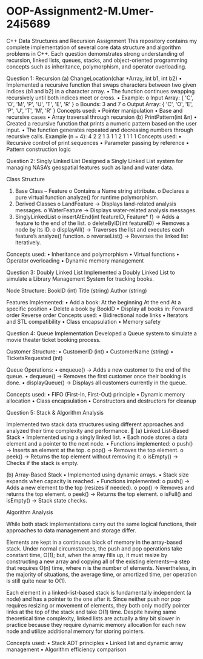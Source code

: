 # OOP-Assignment2-M.Umer-24i5689

C++ Data Structures and Recursion Assignment
This repository contains my complete implementation of several core data structure and algorithm problems in C++. Each question demonstrates strong understanding of recursion, linked lists, queues, stacks, and object-oriented programming concepts such as inheritance, polymorphism, and operator overloading.

 Question 1: Recursion 
(a) ChangeLocation(char *Array, int b1, int b2)
•	Implemented a recursive function that swaps characters between two given indices (b1 and b2) in a character array.
•	The function continues swapping recursively until both indices meet or cross.
•	Example:
o	Input Array: { 'C', 'O', 'M', 'P', 'U', 'T', 'E', 'R' }
o	Bounds: 3 and 7
o	Output Array: { 'C', 'O', 'E', 'P', 'U', 'T', 'M', 'R' }
Concepts used:
•	Pointer manipulation
•	Base and recursive cases
•	Array traversal through recursion
(b) PrintPattern(int &n)
•	Created a recursive function that prints a numeric pattern based on the user input.
•	The function generates repeated and decreasing numbers through recursive calls.
Example (n = 4):
4
2 2
1 3
1 1 2
1 1 1 1
Concepts used:
•	Recursive control of print sequences
•	Parameter passing by reference
•	Pattern construction logic

 
Question 2: Singly Linked List 
Designed a Singly Linked List system for managing NASA’s geospatial features such as land and water data.

 Class Structure
1.	Base Class – Feature
o	Contains a Name string attribute.
o	Declares a pure virtual function analyze() for runtime polymorphism.
2.	Derived Classes
o	LandFeature → Displays land-related analysis messages.
o	WaterFeature → Displays water-related analysis messages.
3.	SinglyLinkedList
o	insertAtEnd(int featureID, Feature* f) → Adds a feature to the end of the list.
o	deleteByID(int featureID) → Removes a node by its ID.
o	displayAll() → Traverses the list and executes each feature’s analyze() function.
o	reverseList() → Reverses the linked list iteratively.

Concepts used:
•	Inheritance and polymorphism
•	Virtual functions
•	Operator overloading
•	Dynamic memory management

Question 3: Doubly Linked List 
Implemented a Doubly Linked List to simulate a Library Management System for tracking books.

 Node Structure:
BookID (int)  Title (string)  Author (string)
 
Features Implemented:
•	Add a book:
                  At the beginning    At the end    At a specific position
•	Delete a book by BookID
•	Display all books in:
Forward order  Reverse order
Concepts used:
•	Bidirectional node links
•	Iterators and STL compatibility
•	Class encapsulation
•	Memory safety

 Question 4: Queue Implementation 
Developed a Queue system to simulate a movie theater ticket booking process.
 
Customer Structure:
•	CustomerID (int)
•	CustomerName (string)
•	TicketsRequested (int)
 
Queue Operations:
•	enqueue() → Adds a new customer to the end of the queue.
•	dequeue() → Removes the first customer once their booking is done.
•	displayQueue() → Displays all customers currently in the queue.

Concepts used:
•	FIFO (First-In, First-Out) principle
•	Dynamic memory allocation
•	Class encapsulation
•	Constructors and destructors for cleanup


Question 5: Stack & Algorithm Analysis 

Implemented two stack data structures using different approaches and analyzed their time complexity and performance.
🔹 (a) Linked List-Based Stack
•	Implemented using a singly linked list.
•	Each node stores a data element and a pointer to the next node.
•	Functions implemented:
o	push() → Inserts an element at the top.
o	pop() → Removes the top element.
o	peek() → Returns the top element without removing it.
o	isEmpty() → Checks if the stack is empty.

 (b) Array-Based Stack
•	Implemented using dynamic arrays.
•	Stack size expands when capacity is reached.
•	Functions implemented:
o	push() → Adds a new element to the top (resizes if needed).
o	pop() → Removes and returns the top element.
o	peek() → Returns the top element.
o	isFull() and isEmpty() → Stack state checks.

Algorithm Analysis

While both stack implementations carry out the same logical functions, their approaches to data management and storage differ. 

Elements are kept in a continuous block of memory in the array-based stack. Under normal circumstances, the push and pop operations take constant time, O(1); but, when the array fills up, it must resize by constructing a new array and copying all of the existing elements—a step that requires O(n) time, where n is the number of elements. Nevertheless, in the majority of situations, the average time, or amortized time, per operation is still quite near to O(1).

Each element in a linked-list-based stack is fundamentally independent (a node) and has a pointer to the one after it. Since neither push nor pop requires resizing or movement of elements, they both only modify pointer links at the top of the stack and take O(1) time. Despite having same theoretical time complexity, linked lists are actually a tiny bit slower in practice because they require dynamic memory allocation for each new node and utilize additional memory for storing pointers.

Concepts used:
•	Stack ADT principles
•	Linked list and dynamic array management
•	Algorithm efficiency comparison

